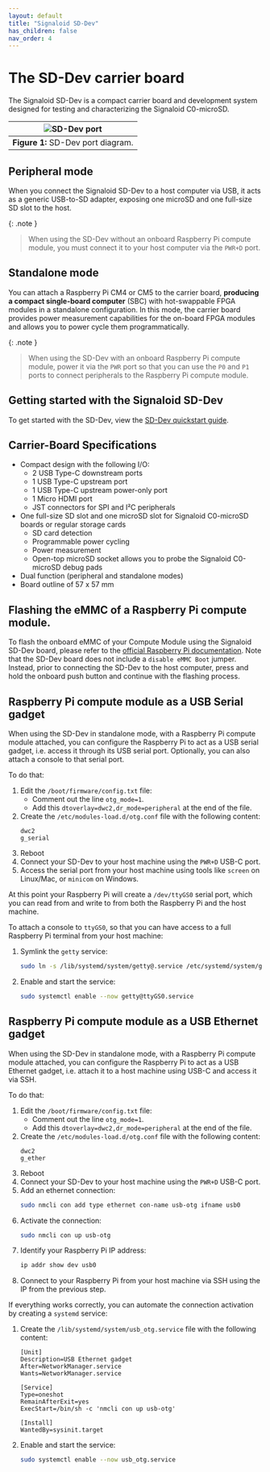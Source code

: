 ```yaml
---
layout: default
title: "Signaloid SD-Dev"
has_children: false
nav_order: 4
---
```


# The SD-Dev carrier board
The Signaloid SD-Dev is a compact carrier board and development system designed for testing and characterizing the Signaloid C0-microSD.

| ![SD-Dev port](/assets/images/sd-dev-pinout.jpg) |
|:--:|
| **Figure 1:** SD-Dev port diagram. |

## Peripheral mode
When you connect the Signaloid SD-Dev to a host computer via USB, it acts as a generic USB-to-SD adapter, exposing one microSD and one full-size SD slot to the host. 

{: .note }
> When using the SD-Dev without an onboard Raspberry Pi compute module, you must connect it to your host computer via the `PWR+D` port.

## Standalone mode
You can attach a Raspberry Pi CM4 or CM5 to the carrier board, **producing a compact single-board computer** (SBC) with hot-swappable FPGA modules in a standalone configuration. In this mode, the carrier board provides power measurement capabilities for the on-board FPGA modules and allows you to power cycle them programmatically.

{: .note }
> When using the SD-Dev with an onboard Raspberry Pi compute module, power it via the `PWR` port so that you can use the `P0` and `P1` ports to connect peripherals to the Raspberry Pi compute module.

## Getting started with the Signaloid SD-Dev
To get started with the SD-Dev, view the [SD-Dev quickstart guide](https://github.com/signaloid/C0-microSD-Hardware/blob/main/sd-dev-quickstart.pdf).

## Carrier-Board Specifications
- Compact design with the following I/O:
  - 2 USB Type-C downstream ports
  - 1 USB Type-C upstream port
  - 1 USB Type-C upstream power-only port
  - 1 Micro HDMI port
  - JST connectors for SPI and I²C peripherals
- One full-size SD slot and one microSD slot for Signaloid C0-microSD boards or regular storage cards
  - SD card detection
  - Programmable power cycling
  - Power measurement
  - Open-top microSD socket allows you to probe the Signaloid C0-microSD debug pads
- Dual function (peripheral and standalone modes)
- Board outline of 57 x 57 mm

## Flashing the eMMC of a Raspberry Pi compute module.
To flash the onboard eMMC of your Compute Module using the Signaloid SD-Dev board, please refer to the [official Raspberry Pi documentation](https://www.raspberrypi.com/documentation/computers/compute-module.html). Note that the SD-Dev board does not include a `disable eMMC Boot` jumper. Instead, prior to connecting the SD-Dev to the host computer, press and hold the onboard push button and continue with the flashing process.

## Raspberry Pi compute module as a USB Serial gadget
When using the SD-Dev in standalone mode, with a Raspberry Pi compute module attached, you can configure the Raspberry Pi to act as a USB serial gadget, i.e. access it through its USB serial port. Optionally, you can also attach a console to that serial port.

To do that:  
1. Edit the `/boot/firmware/config.txt` file:
	- Comment out the line `otg_mode=1`.
	- Add this `dtoverlay=dwc2,dr_mode=peripheral` at the end of the file.
2. Create the `/etc/modules-load.d/otg.conf` file with the following content:
	```
	dwc2
	g_serial
	```
3. Reboot
4. Connect your SD-Dev to your host machine using the `PWR+D` USB-C port.
5. Access the serial port from your host machine using tools like `screen` on Linux/Mac, or `minicom` on Windows.

At this point your Raspberry Pi will create a `/dev/ttyGS0` serial port, which you can read from and write to from both the Raspberry Pi and the host machine.

To attach a console to `ttyGS0`, so that you can have access to a full Raspberry Pi terminal from your host machine:
1. Symlink the `getty` service:
	```sh
	sudo ln -s /lib/systemd/system/getty@.service /etc/systemd/system/getty.target.wants/getty@ttyGS0.service
	```
2. Enable and start the service:
	```sh
	sudo systemctl enable --now getty@ttyGS0.service
	```

## Raspberry Pi compute module as a USB Ethernet gadget
When using the SD-Dev in standalone mode, with a Raspberry Pi compute module attached, you can configure the Raspberry Pi to act as a USB Ethernet gadget, i.e. attach it to a host machine using USB-C and access it via SSH.

To do that:  
1. Edit the `/boot/firmware/config.txt` file:
	- Comment out the line `otg_mode=1`.
	- Add this `dtoverlay=dwc2,dr_mode=peripheral` at the end of the file.
2. Create the `/etc/modules-load.d/otg.conf` file with the following content:
	```
	dwc2
	g_ether
	```
3. Reboot
4. Connect your SD-Dev to your host machine using the `PWR+D` USB-C port.
5. Add an ethernet connection:
	```sh
	sudo nmcli con add type ethernet con-name usb-otg ifname usb0
	```
6. Activate the connection:
	```sh
	sudo nmcli con up usb-otg
	```
7. Identify your Raspberry Pi IP address:
	```sh
	ip addr show dev usb0
	```
8. Connect to your Raspberry Pi from your host machine via SSH using the IP from the previous step.

If everything works correctly, you can automate the connection activation by creating a `systemd` service:
1. Create the `/lib/systemd/system/usb_otg.service` file with the following content:
	```
	[Unit]
	Description=USB Ethernet gadget
	After=NetworkManager.service
	Wants=NetworkManager.service
	
	[Service]
	Type=oneshot
	RemainAfterExit=yes
	ExecStart=/bin/sh -c 'nmcli con up usb-otg'
	
	[Install]
	WantedBy=sysinit.target
	```
2. Enable and start the service:
	```sh
	sudo systemctl enable --now usb_otg.service
	```
